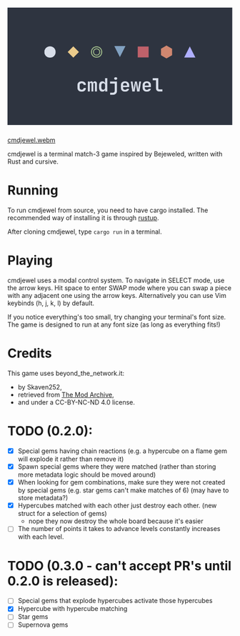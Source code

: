 ![cmdjewel](logo.svg)
========

[cmdjewel.webm](https://github.com/user-attachments/assets/4173f720-140a-40ca-bd05-ac8a7674ebf0)

cmdjewel is a terminal match-3 game inspired by Bejeweled, written with Rust and cursive.

# Running

To run cmdjewel from source, you need to have cargo installed. The recommended way of installing it is through [rustup](https://rustup.rs/).

After cloning cmdjewel, type `cargo run` in a terminal.

# Playing

cmdjewel uses a modal control system. To navigate in SELECT mode, use the arrow keys. Hit space to enter SWAP mode where you can swap a piece with any adjacent
one using the arrow keys. Alternatively you can use Vim keybinds (h, j, k, l) by default.

If you notice everything's too small, try changing your terminal's font size. The game is designed to run at any font size (as long as everything fits!)

# Credits

This game uses beyond_the_network.it:
- by Skaven252,
- retrieved from [The Mod Archive](https://modarchive.org/index.php?request=view_by_moduleid&query=156184),
- and under a CC-BY-NC-ND 4.0 license.

# TODO (0.2.0):
- [x] Special gems having chain reactions (e.g. a hypercube on a flame gem will explode it rather than remove it)
- [x] Spawn special gems where they were matched (rather than storing more metadata logic should be moved around)
- [x] When looking for gem combinations, make sure they were not created by special gems (e.g. star gems can't make matches of 6) (may have to store metadata?)
- [x] Hypercubes matched with each other just destroy each other. (new struct for a selection of gems)
    - nope they now destroy the whole board because it's easier
- [ ] The number of points it takes to advance levels constantly increases with each level.

# TODO (0.3.0 - can't accept PR's until 0.2.0 is released):
- [ ] Special gems that explode hypercubes activate those hypercubes
- [x] Hypercube with hypercube matching
- [ ] Star gems
- [ ] Supernova gems
